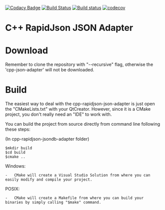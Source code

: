 [![Codacy Badge](https://api.codacy.com/project/badge/Grade/66db56a3ca3c4f19930201b4bfb655c0)](https://app.codacy.com/app/joaquimvila/cpp-rapidjson-json-adapter?utm_source=github.com&utm_medium=referral&utm_content=systelab/cpp-rapidjson-json-adapter&utm_campaign=Badge_Grade_Dashboard)
[![Build Status](https://travis-ci.org/systelab/cpp-rapidjson-json-adapter.svg?branch=master)](https://travis-ci.org/systelab/cpp-rapidjson-json-adapter)
[![Build status](https://ci.appveyor.com/api/projects/status/3ynlr6vq3b89bvrn?svg=true)](https://ci.appveyor.com/project/systelab/cpp-rapidjson-json-adapter)
[![codecov](https://codecov.io/gh/systelab/cpp-rapidjson-json-adapter/branch/master/graph/badge.svg)](https://codecov.io/gh/systelab/cpp-rapidjson-json-adapter)


# C++ RapidJson JSON Adapter

# Download #

Remember to clone the repository with "--recursive" flag, otherwise the 'cpp-json-adapter' will not be downloaded.

# Build #

The easiest way to deal with the cpp-rapidjson-json-adapter is just open the "CMakeLists.txt" with your QtCreator. However, since it is a CMake project, you don't really need an "IDE" to work with. 

You can build the project from source directly from command line following these steps:  

(In cpp-rapidjson-jsondb-adapter folder)  

	$mkdir build  
	$cd build  
	$cmake ..

Windows:  

	-	CMake will create a Visual Studio Solution from where you can easily modify and compile your project.  

POSIX:  

	-	CMake will create a Makefile from where you can build your binaries by simply calling "$make" command.  
